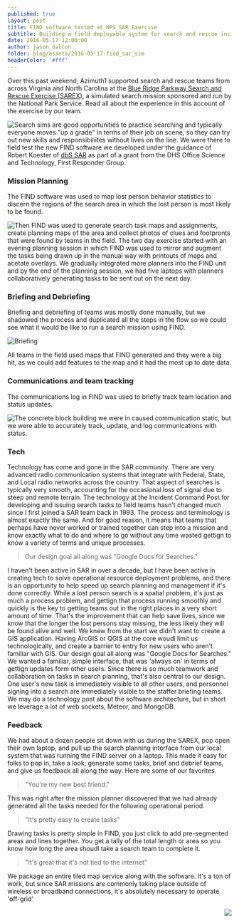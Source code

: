 ```yaml
---
published: true
layout: post
title: FIND software tested at NPS SAR Exercise 
subtitle: Building a field deployable system for search and rescue incident management
date: 2016-05-17 12:00:00
author: jason_dalton
folder: blog/assets/2016-05-17-find_sar_sim
headerColor: '#fff'
---
```


Over this past weekend, Azimuth1 supported search and rescue teams from across Virginia and North Carolina at the [Blue Ridge Parkway Search and Rescue Exercise (SAREX)](https://www.evensi.us/2016-blue-ridge-parkway-sarex-blue-ridge-music-center/170102646), a simulated search mission sponsored and run by the National Park Service. Read all about the experience in this account of the exercise by our team.  <!--more-->  

<img style="float: left" src="{{site.baseurl}}/{{page.folder}}/SitStat.png">

Search sims are good opportunities to practice searching and typically everyone moves "up a grade" in terms of their job on scene, so they can try out new skills and responsibiliites without lives on the line.  We were there to field test the new FIND software we developed under the guidance of Robert Koester of [dbS SAR](http://www.dbs-sar.com) as part of a grant from the DHS Office Science and Technology, First Responder Group. 




### Mission Planning 
The FIND software was used to map lost person behavior statistics to discern the regions of the search area in which the lost person is most likely to be found. 

<img style="float: left" src="{{site.baseurl}}/{{page.folder}}/PlanningSegments.png">

Then FIND was used to generate search task maps and assignments, create planning maps of the area and collect photos of clues and footpronts that were found by teams in the field.  The two day exercise started with an evening planning session in which FIND was used to mirror and augment the tasks being drawn up in the manual way with printouts of maps and acetate overlays.  We gradually integrated more planners into the FIND unit and by the end of the planning session, we had five laptops with planners collaboratively generating tasks to be sent out on the next day.



### Briefing and Debriefing
Briefing and debriefing of teams was mostly done manually, but we shadowed the process and duplicated all the steps in the flow so we could see what it would be like to run a search mission using FIND.  

![Briefing]({{site.baseurl}}/{{page.folder}}/Briefing.png)

All teams in the field used maps that FIND generated and they were a big hit, as we could add features to the map and it had the most up to date data.



### Communications and team tracking
The communications log in FIND was used to briefly track team location and status updates.  

<img style="float: left" src="{{site.baseurl}}/{{page.folder}}/CommLog.png">

The concrete block building we were in caused communication static, but we were able to accurately track, update, and log communications with status.



### Tech
Technology has come and gone in the SAR community.  There are very advanced radio communication systems that integrate with Federal, State, and Local radio networks across the country.  That aspect of searches is typically very smooth, accounting for the occasional loss of signal due to steep and remote terrain.  The technology at the Incident Command Post for developing and issuing search tasks to field teams hasn't changed much since I first joined a SAR team back in 1993.  The process and terminology is almost exactly the same.  And for good reason, it means that teams that perhaps have never worked or trained together can step into a mission and know exactly what to do and where to go without any time wasted gettign to know a variety of terms and unique processes.  

> Our design goal all along was "Google Docs for Searches."

I haven't been active in SAR in over a decade, but I have been active in creating tech to solve operational resource deployment problems, and there is an opportunity to help speed up search planning and management if it's done correctly. While a lost person search is a spatial problem, it's just as much a process problem, and gettign that process running smoothly and quickly is the key to getting teams out in the right places in a very short amount of time.  That's the improvement that can help save lives, since we know that the longer the lost persons stay missing, the less likely they will be found alive and well. We knew from the start we didn't want to create a GIS application.  Having ArcGIS or QGIS at the core woudl limit us technologically, and create a barrier to entry for new users who aren't familiar with GIS.  Our design goal all along was "Google Docs for Searches."  We wanted a familiar, simple interface, that was 'always on' in terms of gettign updates form other users.  Since there is so much teamwork and collaboration on tasks in search planning, that's also central to our design.  One user's new task is immediately visible to all other users, and personnel signing into a search are immediately visible to the staffer briefing teams.  We may do a technology post about the software architecture, but in short we leverage a lot of web sockets, Meteor, and MongoDB.  



### Feedback
We had about a dozen people sit down with us during the SAREX, pop open their own laptop, and pull up the search planning interface from our local system that was running the FIND server on a laptop.  This made it easy for folks to pop in, take a look, generate some tasks, brief and debrief teams, and give us feedback all along the way.  Here are some of our favorites.

> "You're my new best friend."

This was right after the mission planner discovered that we had already generated all the tasks needed for the following operational period.

> "It's pretty easy to create tasks"

Drawing tasks is pretty simple in FIND, you just click to add pre-segmented areas and lines together.  You get a tally of the total length or area so you know how long the area shoudl take a search team to complete it.

> "It's great that it's not tied to the internet"

We package an entire tiled map service along with the software.  It's a ton of work, but since SAR missions are commonly taking place outside of wireless or broadband connections, it's absolutely necessary to operate 'off-grid'


<img style="float: right" src="{{site.baseurl}}/{{page.folder}}/nps_sign.jpg">


